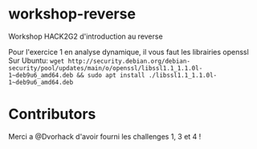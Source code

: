 # workshop-reverse
Workshop HACK2G2 d'introduction au reverse


Pour l'exercice 1 en analyse dynamique, il vous faut les librairies openssl
Sur Ubuntu: `wget http://security.debian.org/debian-security/pool/updates/main/o/openssl/libssl1.1_1.1.0l-1~deb9u6_amd64.deb && sudo apt install ./libssl1.1_1.1.0l-1~deb9u6_amd64.deb`

# Contributors

Merci a @Dvorhack d'avoir fourni les challenges 1, 3 et 4 !
